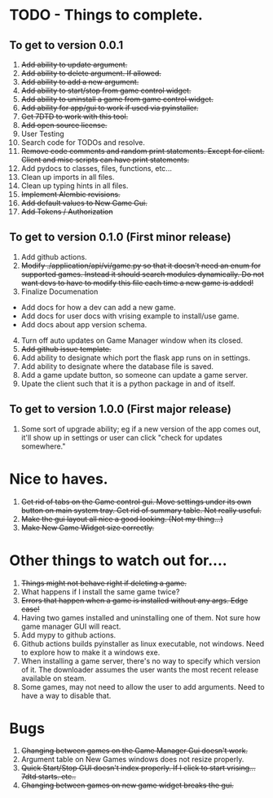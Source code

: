 # TODO - Things to complete.

## To get to version 0.0.1

1. ~~Add ability to update argument.~~
2. ~~Add ability to delete argument. If allowed.~~
3. ~~Add ability to add a new argument.~~
4. ~~Add ability to start/stop from game control widget.~~
5. ~~Add ability to uninstall a game from game control widget.~~
6. ~~Add ability for app/gui to work if used via pyinstaller.~~
7. ~~Get 7DTD to work with this tool.~~
8. ~~Add open source license.~~
9. User Testing
10. Search code for TODOs and resolve.
11. ~~Remove code comments and random print statements. Except for client. Client and misc scripts can have print statements.~~
12. Add pydocs to classes, files, functions, etc...
13. Clean up imports in all files.
14. Clean up typing hints in all files.
15. ~~Implement Alembic revisions.~~
16. ~~Add default values to New Game Gui.~~
17. ~~Add Tokens / Authorization~~

## To get to version 0.1.0  (First minor release)

1. Add github actions.
2. ~~Modify ./application/api/vi/game.py so that it doesn't need an enum for supported games. Instead it should search modules dynamically.  Do not want devs to have to modify this file each time a new game is added!~~
3. Finalize Documenation 
  - Add docs for how a dev can add a new game.
  - Add docs for user docs with vrising example to install/use game. 
  - Add docs about app version schema.
4. Turn off auto updates on Game Manager window when its closed.
5. ~~Add github issue template.~~
6. Add ability to designate which port the flask app runs on in settings.
7. Add ability to designate where the database file is saved.
8. Add a game update button, so someone can update a game server.  
9. Upate the client such that it is a python package in and of itself.

## To get to version 1.0.0 (First major release)
1. Some sort of upgrade ability; eg if a new version of the app comes out, it'll show up in settings or user can
   click "check for updates somewhere."

# Nice to haves.

1. ~~Get rid of tabs on the Game control gui. Move settings under its own button on main system tray.  Get rid of summary table. Not really useful.~~ 
2. ~~Make the gui layout all nice a good looking. (Not my thing...)~~
3. ~~Make New Game Widget size correctly.~~

# Other things to watch out for....

1. ~~Things might not behave right if deleting a game.~~
2. What happens if I install the same game twice?
3. ~~Errors that happen when a game is installed without any args. Edge case!~~
4. Having two games installed and uninstalling one of them. Not sure how game manager GUI will react.
5. Add mypy to github actions.
6. Github actions builds pyinstaller as linux executable, not windows. Need to explore how to make it a windows exe.
7. When installing a game server, there's no way to specify which version of it.  The downloader assumes the user wants
   the most recent release available on steam.
8. Some games, may not need to allow the user to add arguments.  Need to have a way to disable that.

# Bugs

1. ~~Changing between games on the Game Manager Gui doesn't work.~~
2. Argument table on New Games windows does not resize properly.
3. ~~Quick Start/Stop GUI doesn't index properly. If I click to start vrising... 7dtd starts. etc..~~
4. ~~Changing between games on new game widget breaks the gui.~~